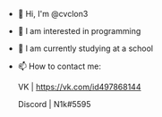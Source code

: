 - 👋 Hi, I'm @cvclon3
- 👀 I am interested in programming
- 🌱 I am currently studying at a school
- 📫 How to contact me:

  VK | https://vk.com/id497868144
  
  Discord | N1k#5595
